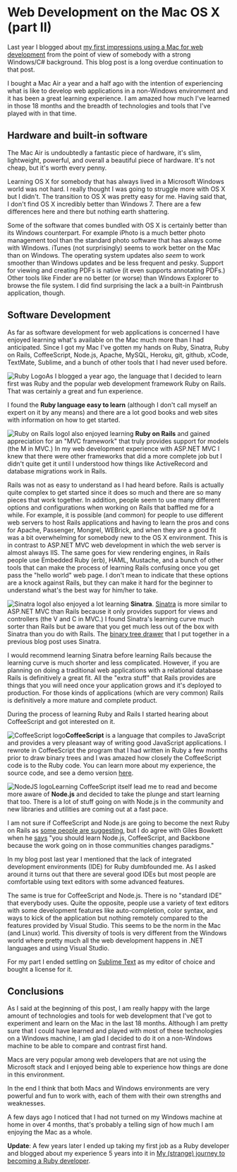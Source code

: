 # Web Development on the Mac OS X (part II)
Last year I blogged about [my first impressions using a Mac for web development](https://hectorcorrea.com/blog/ruby-development-on-the-mac-os-x/15) from the point of view of somebody with a strong Windows/C# background. This blog post is a long overdue continuation to that post.

I bought a Mac Air a year and a half ago with the intention of experiencing what is like to develop web applications in a non-Windows environment and it has been a great learning experience. I am amazed how much I've learned in those 18 months and the breadth of technologies and tools that I've played with in that time.


## Hardware and built-in software

The Mac Air is undoubtedly a fantastic piece of hardware, it's slim, lightweight, powerful, and overall a beautiful piece of hardware. It's not cheap, but it's worth every penny.

Learning OS X for somebody that has always lived in a Microsoft Windows world was not hard. I really thought I was going to struggle more with OS X but I didn't. The transition to OS X was pretty easy for me. Having said that, I don't find OS X incredibly better than Windows 7. There are a few differences here and there but nothing earth shattering.

Some of the software that comes bundled with OS X is certainly better than its Windows counterpart. For example iPhoto is a much better photo management tool than the standard photo software that has always come with Windows. iTunes (not surprisingly) seems to work better on the Mac than on Windows. The operating system updates also <i>seem</i> to work smoother than Windows updates and be less frequent and pesky. Support for viewing and creating PDFs is native (it even supports annotating PDFs.) Other tools like Finder are no better (or worse) than Windows Explorer to browse the file system. I did find surprising the lack a a built-in Paintbrush application, though.


## Software Development

As far as software development for web applications is concerned I have enjoyed learning what's available on the Mac much more than I had anticipated. Since I got my Mac I've gotten my hands on Ruby, Sinatra, Ruby on Rails, CoffeeScript, Node.js, Apache, MySQL, Heroku, git, github, xCode, TextMate, Sublime, and a bunch of other tools that I had never used before.

<img src="https://hectorcorrea.com/images/ruby_logo.jpg" style="float:left;" alt="Ruby Logo "/>As I blogged a year ago, the language that I decided to learn first was Ruby and the popular web development framework Ruby on Rails. That was certainly a great and fun experience.

I found the **Ruby language easy to learn** (although I don't call myself an expert on it by any means) and there are a lot good books and web sites with information on how to get started.

<img src="https://hectorcorrea.com/images/rails.png" style="float:left;" alt="Ruby on Rails logo" />I also enjoyed learning **Ruby on Rails** and gained appreciation for an "MVC framework" that truly provides support for models (the M in MVC.) In my web development experience with ASP.NET MVC I knew that there were other frameworks that did a more complete job but I didn't quite get it until I understood how things like ActiveRecord and database migrations work in Rails. 

Rails was not as easy to understand as I had heard before. Rails is actually quite complex to get started since it does so much and there are so many pieces that work together. In addition, people seem to use many different options and configurations when working on Rails that baffled me for a while. For example, it is possible (and common) for people to use different web servers to host Rails applications and having to learn the pros and cons for Apache, Passenger, Mongrel, WEBrick, and when they are a good fit was a bit overwhelming for somebody new to the OS X environment. This is in contrast to ASP.NET MVC web development in which the web server is almost always IIS. The same goes for view rendering engines, in Rails people use Embedded Ruby (erb), HAML, Mustache, and a bunch of other tools that can make the process of learning Rails confusing once you get pass the "hello world" web page. I don't mean to indicate that these options are a knock against Rails, but they can make it hard for the beginner to understand what's the best way for him/her to take.

<img src="https://hectorcorrea.com/images/sinatralogo.png" style="float:left;" alt="Sinatra logo" />I also enjoyed a lot learning **Sinatra**. [Sinatra](http://www.sinatrarb.com/) is more similar to ASP.NET MVC than Rails because it only provides support for views and controllers (the V and C in MVC.) I found Sinatra's learning curve much sorter than Rails but be aware that you get much less out of the box with Sinatra than you do with Rails. The [binary tree drawer](https://hectorcorrea.com/blog/drawing-a-binary-tree-in-ruby/13) that I put together in a previous blog post uses Sinatra. 

I would recommend learning Sinatra before learning Rails because the learning curve is much shorter and less complicated. However, if you are planning on doing a traditional web applications with a relational database Rails is definitively a great fit. All the "extra stuff" that Rails provides are things that you will need once your application grows and it's deployed to production. For those kinds of applications (which are very common) Rails is definitively a more mature and complete product.

During the process of learning Ruby and Rails I started hearing about CoffeeScript and got interested on it.

<img src="https://hectorcorrea.com/images/coffeescriptlogo.png" style="float:left" alt="CoffeeScript logo" /> **CoffeeScript** is a language that compiles to JavaScript and provides a very pleasant way of writing good JavaScript applications. I rewrote in CoffeeScript the program that I had written in Ruby a few months prior to draw binary trees and I was amazed how closely the CoffeeScript code is to the Ruby code. You can learn more about my experience, the source code, and see a demo version [here](https://hectorcorrea.com/blog/drawing-a-binary-tree-in-coffeescript/3).

<img src="https://hectorcorrea.com/images/nodejs.png" style="float:left;" alt="NodeJS logo" />Learning CoffeeScript itself lead me to read and become more aware of **Node.js** and decided to take the plunge and start learning that too. There is a lot of stuff going on with Node.js in the community and new libraries and utilities are coming out at a fast pace.

I am not sure if CoffeeScript and Node.js are going to become the next Ruby on Rails as [some people are suggesting](http://mashable.com/2011/03/10/node-js), but I do agree with Giles Bowkett when he [says](http://gilesbowkett.blogspot.com/2012/02/rails-went-off-rails-why-im-rebuilding.html) "you should learn Node.js, CoffeeScript, and Backbone because the work going on in those communities changes paradigms."

In my blog post last year I mentioned that the lack of integrated development environments (IDE) for Ruby dumbfounded me. As I asked around it turns out that there are several good IDEs but most people are comfortable using text editors with some advanced features.

The same is true for CoffeeScript and Node.js. There is no "standard IDE" that everybody uses. Quite the opposite, people use a variety of text editors with some development features like auto-completion, color syntax, and ways to kick of the application but nothing remotely compared to the features provided by Visual Studio. This seems to be the norm in the Mac (and Linux) world. This diversity of tools is very different from the Windows world where pretty much all the web development happens in .NET languages and using Visual Studio.

For my part I ended settling on [Sublime Text](http://www.sublimetext.com/2) as my editor of choice and bought a license for it.


## Conclusions

As I said at the beginning of this post, I am really happy with the large amount of technologies and tools for web development that I've got to experiment and learn on the Mac in the last 18 months.  Although I am pretty sure that I could have learned and played with most of these technologies on a Windows machine, I am glad I decided to do it on a non-Windows machine to be able to compare and contrast first hand.

Macs are very popular among web developers that are not using the Microsoft stack and I enjoyed being able to experience how things are done in this environment.

In the end I think that both Macs and Windows environments are very powerful and fun to work with, each of them with their own strengths and weaknesses.

A few days ago I noticed that I had not turned on my Windows machine at home in over 4 months, that's probably a telling sign of how much I am enjoying the Mac as a whole.

**Update**:  A few years later I ended up taking my first  job as a Ruby developer and blogged about my experience 5 years into it in [My (strange) journey to becoming a Ruby developer](https://hectorcorrea.com/blog/my-strange-journey-to-becoming-a-ruby-developer/82).